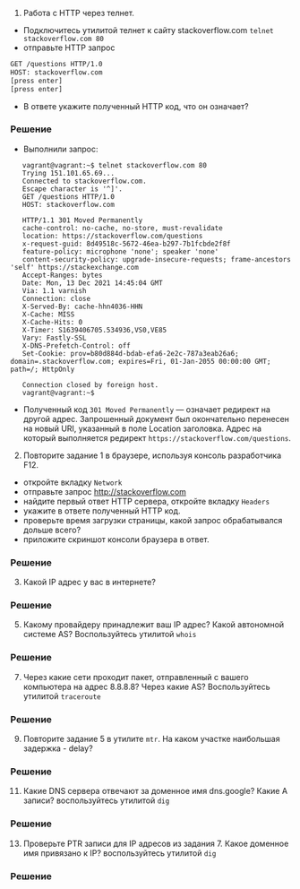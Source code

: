1. Работа c HTTP через телнет.
- Подключитесь утилитой телнет к сайту stackoverflow.com
`telnet stackoverflow.com 80`
- отправьте HTTP запрос
```bash
GET /questions HTTP/1.0
HOST: stackoverflow.com
[press enter]
[press enter]
```
- В ответе укажите полученный HTTP код, что он означает?
 ### Решение
 * Выполнили запрос:
 ```
    vagrant@vagrant:~$ telnet stackoverflow.com 80
    Trying 151.101.65.69...
    Connected to stackoverflow.com.
    Escape character is '^]'.
    GET /questions HTTP/1.0                                                 
    HOST: stackoverflow.com 
    
    HTTP/1.1 301 Moved Permanently
    cache-control: no-cache, no-store, must-revalidate
    location: https://stackoverflow.com/questions
    x-request-guid: 8d49518c-5672-46ea-b297-7b1fcbde2f8f
    feature-policy: microphone 'none'; speaker 'none'
    content-security-policy: upgrade-insecure-requests; frame-ancestors 'self' https://stackexchange.com
    Accept-Ranges: bytes
    Date: Mon, 13 Dec 2021 14:45:04 GMT
    Via: 1.1 varnish
    Connection: close
    X-Served-By: cache-hhn4036-HHN
    X-Cache: MISS
    X-Cache-Hits: 0
    X-Timer: S1639406705.534936,VS0,VE85
    Vary: Fastly-SSL
    X-DNS-Prefetch-Control: off
    Set-Cookie: prov=b80d884d-bdab-efa6-2e2c-787a3eab26a6; domain=.stackoverflow.com; expires=Fri, 01-Jan-2055 00:00:00 GMT; path=/; HttpOnly

    Connection closed by foreign host.
    vagrant@vagrant:~$ 

 ```
 * Полученный код `301 Moved Permanently` — означает редирект на другой адрес. Запрошенный документ был окончательно перенесен на новый URI, указанный в поле Location заголовка. Адрес на который выполняется редирект `https://stackoverflow.com/questions`.
 
 
2. Повторите задание 1 в браузере, используя консоль разработчика F12.
- откройте вкладку `Network`
- отправьте запрос http://stackoverflow.com
- найдите первый ответ HTTP сервера, откройте вкладку `Headers`
- укажите в ответе полученный HTTP код.
- проверьте время загрузки страницы, какой запрос обрабатывался дольше всего?
- приложите скриншот консоли браузера в ответ.
 ### Решение
3. Какой IP адрес у вас в интернете?
 ### Решение
5. Какому провайдеру принадлежит ваш IP адрес? Какой автономной системе AS? Воспользуйтесь утилитой `whois`
 ### Решение
7. Через какие сети проходит пакет, отправленный с вашего компьютера на адрес 8.8.8.8? Через какие AS? Воспользуйтесь утилитой `traceroute`
 ### Решение
9. Повторите задание 5 в утилите `mtr`. На каком участке наибольшая задержка - delay?
 ### Решение
11. Какие DNS сервера отвечают за доменное имя dns.google? Какие A записи? воспользуйтесь утилитой `dig`
 ### Решение
13. Проверьте PTR записи для IP адресов из задания 7. Какое доменное имя привязано к IP? воспользуйтесь утилитой `dig`
 ### Решение
